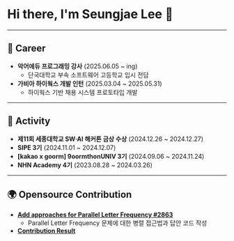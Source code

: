 # Hi there, I'm Seungjae Lee 👋

---

## 💼 Career
- **악어에듀 프로그래밍 강사** (2025.06.05 ~ ing)
  - 단국대학교 부속 소프트웨어 고등학교 입시 전담
- **가비아 하이웍스 개발 인턴** (2025.03.04 ~ 2025.05.31)
  - 하이웍스 기반 채용 시스템 프로토타입 개발


---

## 🚀 Activity
- **제11회 세종대학교 SW·AI 해커톤 금상 수상** (2024.12.26 ~ 2024.12.27)  
- **SIPE 3기** (2024.11.01 ~ 2024.12.07)  
- **[kakao x goorm] 9oormthonUNIV 3기** (2024.09.06 ~ 2024.11.24)
- **NHN Academy 4기** (2023.08.28 ~ 2024.03.26)   

---

## 🌍 Opensource Contribution

- **[Add approaches for Parallel Letter Frequency #2863](https://github.com/exercism/java/pull/2863)**  
  - Parallel Letter Frequency 문제에 대한 병렬 접근법과 답안 코드 작성
- **[Contribution Result](https://exercism.org/tracks/java/exercises/parallel-letter-frequency/dig_deeper)** <br>

